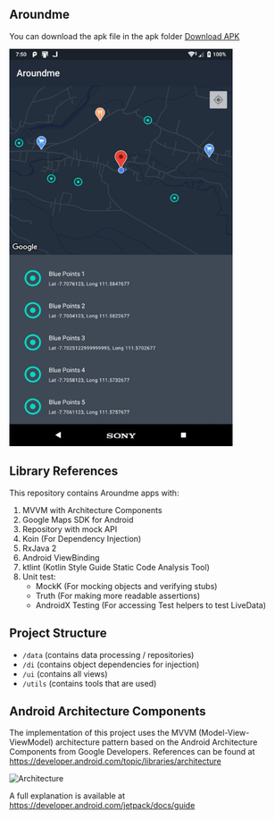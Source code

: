 ## Aroundme

You can download the apk file in the apk folder [Download APK](https://github.com/zainfikrih/android-aroundme/raw/master/apk/app-debug.apk)

<img src="./pictures/apps.jpeg" alt="apps" width="400"/>

## Library References

This repository contains Aroundme apps with:

1. MVVM with Architecture Components
2. Google Maps SDK for Android
3. Repository with mock API
4. Koin (For Dependency Injection)
5. RxJava 2
6. Android ViewBinding
7. ktlint (Kotlin Style Guide Static Code Analysis Tool)
8. Unit test:
   - MockK (For mocking objects and verifying stubs)
   - Truth (For making more readable assertions)
   - AndroidX Testing (For accessing Test helpers to test LiveData)

## Project Structure

- ``/data`` (contains data processing / repositories)
- ``/di`` (contains object dependencies for injection)
- ``/ui`` (contains all views)
- ``/utils`` (contains tools that are used)

## Android Architecture Components

The implementation of this project uses the MVVM (Model-View-ViewModel) architecture pattern based on the Android Architecture Components from Google Developers. References can be found at https://developer.android.com/topic/libraries/architecture

![Architecture](https://developer.android.com/topic/libraries/architecture/images/final-architecture.png "Android Architecture Components")

A full explanation is available at https://developer.android.com/jetpack/docs/guide
